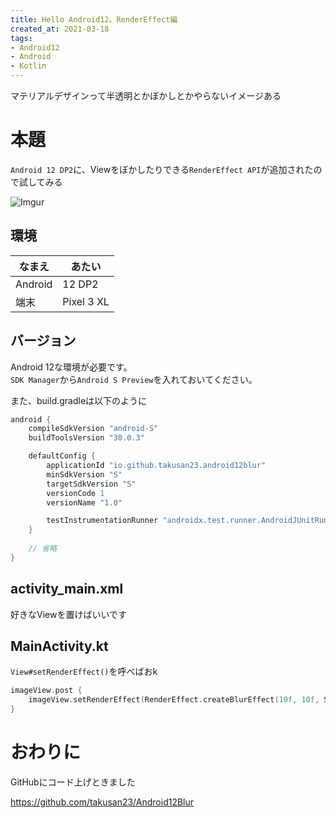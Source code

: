```yaml
---
title: Hello Android12。RenderEffect編
created_at: 2021-03-18
tags:
- Android12
- Android
- Kotlin
---
```

マテリアルデザインって半透明とかぼかしとかやらないイメージある

# 本題

`Android 12 DP2`に、Viewをぼかしたりできる`RenderEffect API`が追加されたので試してみる

![Imgur](https://i.imgur.com/aW11fUG.png)

## 環境

| なまえ  | あたい     |
|---------|------------|
| Android | 12 DP2     |
| 端末    | Pixel 3 XL |

## バージョン
Android 12な環境が必要です。  
`SDK Manager`から`Android S Preview`を入れておいてください。  

また、build.gradleは以下のように

```gradle
android {
    compileSdkVersion "android-S"
    buildToolsVersion "30.0.3"

    defaultConfig {
        applicationId "io.github.takusan23.android12blur"
        minSdkVersion "S"
        targetSdkVersion "S"
        versionCode 1
        versionName "1.0"

        testInstrumentationRunner "androidx.test.runner.AndroidJUnitRunner"
    }
    
    // 省略
}
```

## activity_main.xml
好きなViewを置けばいいです

## MainActivity.kt
`View#setRenderEffect()`を呼べばおk

```kotlin
imageView.post {
    imageView.setRenderEffect(RenderEffect.createBlurEffect(10f, 10f, Shader.TileMode.CLAMP))
}
```

# おわりに

GitHubにコード上げときました

https://github.com/takusan23/Android12Blur